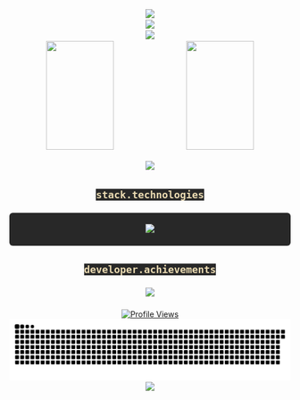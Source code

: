 <div align="center">
  <img src="https://capsule-render.vercel.app/api?type=waving&color=d79921&height=200&section=header&text=Ryan%20Alcantara&fontSize=70&fontColor=ebdbb2&animation=fadeIn&fontAlignY=38&desc=~/developer&descAlignY=55&descAlign=62"/>
</div>

<div align="center">
  <img width="400" src="https://i.pinimg.com/originals/e7/b8/7a/e7b87a8252bef678e1dd65e631808786.gif"/>
  <br/>
  <img src="https://readme-typing-svg.demolab.com?font=JetBrains+Mono&weight=500&size=22&pause=1000&color=D79921&center=true&vCenter=true&width=435&lines=const+developer+%3D+%7B;%E2%80%8E+%E2%80%8Ecreative%3A+true%2C;%E2%80%8E+%E2%80%8Ecoding%3A+true;%7D" />
</div>

<div align="center">
  <img width="49%" height="195px" src="https://github-readme-stats.vercel.app/api?username=Ryalcantara&show_icons=true&count_private=true&hide_border=true&title_color=d79921&icon_color=98971a&text_color=ebdbb2&bg_color=282828" /> 
  <img width="49%" height="195px" src="https://github-readme-streak-stats.herokuapp.com/?user=Ryalcantara&theme=gruvbox&hide_border=true"/>
</div>

<br/>

<div align="center">
  <img src="https://github-readme-stats.vercel.app/api/top-langs/?username=Ryalcantara&layout=compact&hide_border=true&title_color=d79921&text_color=ebdbb2&bg_color=282828" />
</div>

<h2 align="center">
  <pre><code style="background-color: #282828; color: #ebdbb2">stack.technologies</code></pre>
</h2>

<div align="center" style="background-color: #282828; padding: 20px; border-radius: 6px;">
  <img src="https://skillicons.dev/icons?i=js,ts,react,nodejs,linux,bash,electron,tailwind,bootstrap&theme=dark" />
</div>

<h2 align="center">
  <pre><code style="background-color: #282828; color: #ebdbb2">developer.achievements</code></pre>
</h2>

<div align="center">
  <img src="https://github-profile-trophy.vercel.app/?username=Ryalcantara&theme=gruvbox&no-frame=true&no-bg=true&margin-w=4&column=7"/>
</div>

<div align="center" style="margin-top: 20px;">
  <a href="https://github.com/Ryalcantara">
    <img src="https://img.shields.io/badge/Profile%20Views-1234-d79921?style=for-the-badge&logo=github&logoColor=white&labelColor=282828" alt="Profile Views"/>
  </a>
</div>

<div align="center">
  <img src="https://raw.githubusercontent.com/Ryalcantara/Ryalcantara/output/snake.svg" alt="Snake animation"/>
</div>

<div align="center">
  <img src="https://capsule-render.vercel.app/api?type=waving&color=d79921&height=120&section=footer"/>
</div>

